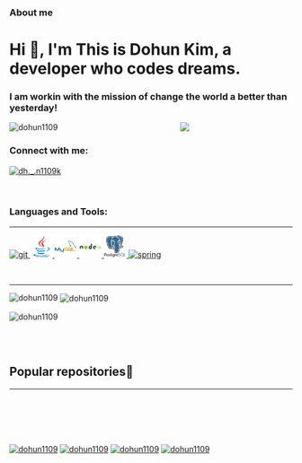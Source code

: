 ### About me

<h1 align="left">Hi 👋, I'm This is Dohun Kim, a developer who codes dreams.</h1>
<h3 align="left">I am workin with the mission of change the world a better than yesterday!</h3>

<p align="left"> <img src="https://komarev.com/ghpvc/?username=dohun1109&label=Profile%20views&color=0e75b6&style=flat" alt="dohun1109" /> 
<a href="https://github.com/dohun1109">
    <img align="right" src="https://github.com/dohun1109/dohun1109/assets/108252423/c84b76c4-6771-4b78-bf6c-188ad2bd150e" width="200"/>
  </a></p>

<h3 align="left">Connect with me:</h3>
<p align="left">
<a href="https://instagram.com/dh._.n1109k" target="blank"><img align="center" src="https://raw.githubusercontent.com/rahuldkjain/github-profile-readme-generator/master/src/images/icons/Social/instagram.svg" alt="dh._.n1109k" height="30" width="40" /></a>
</p>
</br>

<h3 align="left">Languages and Tools:</h3>
<hr>
<p align="left"> <a href="https://git-scm.com/" target="_blank" rel="noreferrer"> <img src="https://www.vectorlogo.zone/logos/git-scm/git-scm-icon.svg" alt="git" width="40" height="40"/> </a> <a href="https://www.java.com" target="_blank" rel="noreferrer"> <img src="https://raw.githubusercontent.com/devicons/devicon/master/icons/java/java-original.svg" alt="java" width="40" height="40"/> </a> <a href="https://www.mysql.com/" target="_blank" rel="noreferrer"> <img src="https://raw.githubusercontent.com/devicons/devicon/master/icons/mysql/mysql-original-wordmark.svg" alt="mysql" width="40" height="40"/> </a> <a href="https://nodejs.org" target="_blank" rel="noreferrer"> <img src="https://raw.githubusercontent.com/devicons/devicon/master/icons/nodejs/nodejs-original-wordmark.svg" alt="nodejs" width="40" height="40"/> </a> <a href="https://www.postgresql.org" target="_blank" rel="noreferrer"> <img src="https://raw.githubusercontent.com/devicons/devicon/master/icons/postgresql/postgresql-original-wordmark.svg" alt="postgresql" width="40" height="40"/> </a> <a href="https://spring.io/" target="_blank" rel="noreferrer"> <img src="https://www.vectorlogo.zone/logos/springio/springio-icon.svg" alt="spring" width="40" height="40"/> </a> </p>
<br>
<hr>
<p><img align="left" src="https://github-readme-stats.vercel.app/api/top-langs?username=dohun1109&show_icons=true&locale=en&layout=compact&theme=outrun" alt="dohun1109" /></p>

<p>&nbsp;<img align="center" src="https://github-readme-stats.vercel.app/api?username=dohun1109&show_icons=true&locale=en&theme=outrun" alt="dohun1109" /></p>

<p><img align="center" src="https://github-readme-streak-stats.herokuapp.com/?user=dohun1109&theme=outrun" alt="dohun1109" /></p>
</br>
</br>
<h2>Popular repositories👋</h2>
<hr>
</br>
</br>
</br>
</br>

<p><a href="https://github.com/dohun1109/Capston2023"><img align="center" src="https://github-readme-stats.vercel.app/api/pin/?username=dohun1109&repo=Capston2023&theme=synthwave" alt="dohun1109"/></a>
    <a href="https://github.com/dohun1109/ITshirt"><img align="center" src="https://github-readme-stats.vercel.app/api/pin/?username=dohun1109&repo=ITshirt&theme=synthwave" alt="dohun1109"/></a>
    <a href="https://github.com/dohun1109/SpringStudy"><img align="center" src="https://github-readme-stats.vercel.app/api/pin/?username=dohun1109&repo=SpringStudy&theme=synthwave" alt="dohun1109"/></a>
    <a href="https://github.com/dohun1109/HTML-CSS"><img align="center" src="https://github-readme-stats.vercel.app/api/pin/?username=dohun1109&repo=HTML-CSS&theme=synthwave" alt="dohun1109"/></a>
</p> 

</br></br></br></br>


